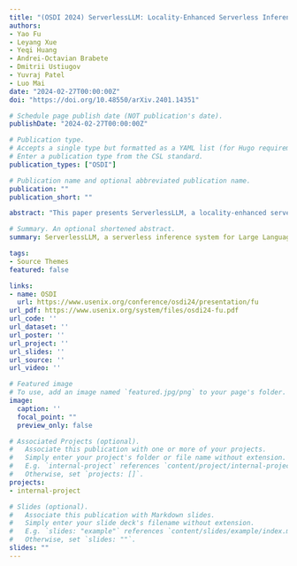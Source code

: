 ```yaml
---
title: "(OSDI 2024) ServerlessLLM: Locality-Enhanced Serverless Inference for Large Language Models"
authors:
- Yao Fu
- Leyang Xue
- Yeqi Huang
- Andrei-Octavian Brabete
- Dmitrii Ustiugov
- Yuvraj Patel
- Luo Mai
date: "2024-02-27T00:00:00Z"
doi: "https://doi.org/10.48550/arXiv.2401.14351"

# Schedule page publish date (NOT publication's date).
publishDate: "2024-02-27T00:00:00Z"

# Publication type.
# Accepts a single type but formatted as a YAML list (for Hugo requirements).
# Enter a publication type from the CSL standard.
publication_types: ["OSDI"]

# Publication name and optional abbreviated publication name.
publication: ""
publication_short: ""

abstract: "This paper presents ServerlessLLM, a locality-enhanced serverless inference system for Large Language Models (LLMs). ServerlessLLM exploits the substantial capacity and bandwidth of storage and memory devices available on GPU servers, thereby reducing costly remote checkpoint downloads and achieving efficient checkpoint loading. ServerlessLLM achieves this through three main contributions: (i) fast LLM checkpoint loading via a novel loading-optimized checkpoint format design, coupled with an efficient multi-tier checkpoint loading system; (ii) locality-driven LLM inference with live migration, which allows ServerlessLLM to effectively achieve locality-driven server allocation while preserving the low latency of ongoing LLM inference; and (iii) locality-aware server allocation, enabling ServerlessLLM to evaluate the status of each server in a cluster and effectively schedule model startup time to capitalize on local checkpoint placement. Our comprehensive experiments, which include microbenchmarks and real-world traces, show that ServerlessLLM surpasses state-of-the-art systems by 10 - 200X in latency performance when running various LLM inference workloads."

# Summary. An optional shortened abstract.
summary: ServerlessLLM, a serverless inference system for Large Language Models (LLMs), enhances performance by leveraging GPU server resources efficiently. It minimizes remote checkpoint downloads, optimizes checkpoint loading, and prioritizes locality-driven server allocation for improved latency. Through innovative checkpoint design, multi-tier loading, and live migration, ServerlessLLM outperforms existing systems by 10 - 200X in latency for LLM workloads, as demonstrated in extensive experiments.

tags:
- Source Themes
featured: false

links:
- name: OSDI
  url: https://www.usenix.org/conference/osdi24/presentation/fu
url_pdf: https://www.usenix.org/system/files/osdi24-fu.pdf
url_code: ''
url_dataset: ''
url_poster: ''
url_project: ''
url_slides: ''
url_source: ''
url_video: ''

# Featured image
# To use, add an image named `featured.jpg/png` to your page's folder. 
image:
  caption: ''
  focal_point: ""
  preview_only: false

# Associated Projects (optional).
#   Associate this publication with one or more of your projects.
#   Simply enter your project's folder or file name without extension.
#   E.g. `internal-project` references `content/project/internal-project/index.md`.
#   Otherwise, set `projects: []`.
projects:
- internal-project

# Slides (optional).
#   Associate this publication with Markdown slides.
#   Simply enter your slide deck's filename without extension.
#   E.g. `slides: "example"` references `content/slides/example/index.md`.
#   Otherwise, set `slides: ""`.
slides: ""
---
```


<!-- {{% callout note %}}
Create your slides in Markdown - click the *Slides* button to check out the example.
{{% /callout %}} -->

<!-- Add the publication's **full text** or **supplementary notes** here. You can use rich formatting such as including [code, math, and images](https://docs.hugoblox.com/content/writing-markdown-latex/). -->
